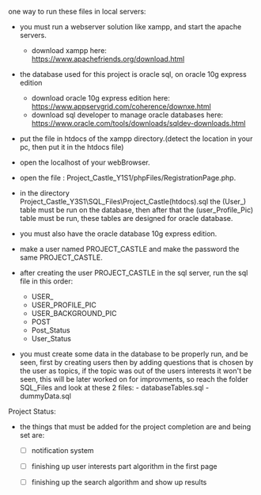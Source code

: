one way to run these files in local servers:
   - you must run a webserver solution like xampp, and start the apache servers.
      - download xampp here: https://www.apachefriends.org/download.html
   - the database used for this project is oracle sql, on oracle 10g express edition
      - download oracle 10g express edition here: https://www.appservgrid.com/coherence/downxe.html
      - download sql developer to manage oracle databases here: https://www.oracle.com/tools/downloads/sqldev-downloads.html 
   - put the file in htdocs of the xampp directory.(detect the location in your pc, then put it in the htdocs file)
   - open the localhost of your webBrowser.
   - open the file : Project_Castle_Y1S1/phpFiles/RegistrationPage.php. 
   - in the directory Project_Castle_Y3S1\SQL_Files\Project_Castle(htdocs).sql the (User_) table must be run 
   on the database, then after that the (user_Profile_Pic) table must be run, these tables are designed for oracle database.
   - you must also have the oracle database 10g express edition.
   - make a user named PROJECT_CASTLE and make the password the same PROJECT_CASTLE.
   - after creating the user PROJECT_CASTLE in the sql server, run the sql file in this order:
      - USER_
      - USER_PROFILE_PIC
      - USER_BACKGROUND_PIC
      - POST
      - Post_Status
      - User_Status
   
   - you must create some data in the database to be properly run, and be seen, first by creating users
     then by adding questions that is chosen by the user as topics, if the topic was out of the users interests
     it won't be seen, this will be later worked on for improvments, so reach the folder SQL_Files and look at these 2 files:
         - databaseTables.sql
         - dummyData.sql 
     


Project Status:
   - the things that must be added for the project completion are and being set are:
      - [ ] notification system
      - [ ] finishing up user interests part algorithm in the first page
      - [ ] finishing up the search algorithm and show up results
























